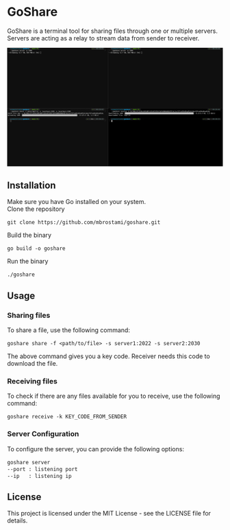 # GoShare
GoShare is a terminal tool for sharing files through one or multiple servers.  
Servers are acting as a relay to stream data from sender to receiver. 

![screenshot](https://github.com/mbrostami/goshare/blob/master/screenshot.png?raw=true)

## Installation
Make sure you have Go installed on your system.  
Clone the repository  
```
git clone https://github.com/mbrostami/goshare.git
```
Build the binary  
```
go build -o goshare
```
Run the binary  
```
./goshare
```

## Usage

### Sharing files
To share a file, use the following command:
```
goshare share -f <path/to/file> -s server1:2022 -s server2:2030 
```
The above command gives you a key code. Receiver needs this code to download the file. 

### Receiving files
To check if there are any files available for you to receive, use the following command:

```
goshare receive -k KEY_CODE_FROM_SENDER
```

### Server Configuration
To configure the server, you can provide the following options:

```
goshare server
--port : listening port 
--ip   : listening ip
```

## License
This project is licensed under the MIT License - see the LICENSE file for details.
